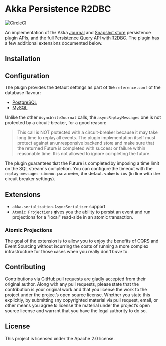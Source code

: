 # Akka Persistence R2DBC
[![CircleCI](https://circleci.com/gh/astutebits/akka-persistence-r2dbc.svg?style=svg)](https://circleci.com/gh/astutebits/akka-persistence-r2dbc)

An implementation of the Akka [Journal][0] and [Snapshot store][1] persistence
plugin APIs, and the full [Persistence Query][2] API with [R2DBC][3]. The plugin
has a few additional extensions documented below.

## Installation

## Configuration
The plugin provides the default settings as part of the `reference.conf` of 
the database flavour:
* [PostgreSQL](postgresql/src/main/resources/reference.conf)
* [MySQL](mysql/src/main/resources/reference.conf)


Unlike the other `AsyncWriteJournal` calls, the `asyncReplayMessages` one is not
protected by a circuit-breaker, for a good reason:

> This call is NOT protected with a circuit-breaker because it may take long
> time to replay all events. The plugin implementation itself must protect
> against an unresponsive backend store and make sure that the returned
> Future is completed with success or failure within reasonable time. It is
> not allowed to ignore completing the future.

The plugin guarantees that the Future is completed by imposing a time limit on
the SQL stream's completion. You can configure the timeout with the
`replay-messages-timeout` parameter, the default value is `10s` (in line with
the circuit breaker settings).

## Extensions

* `akka.serialization.AsyncSerializer` support
* `Atomic Projections` gives you the ability to persist an event and run
  projections for a "local" read-side in an atomic transaction.

### Atomic Projections

The goal of the extension is to allow you to enjoy the benefits of CQRS and
Event Sourcing without incurring the costs of running a more complex
infrastructure for those cases when you really don't _have_ to.

## Contributing

Contributions via GitHub pull requests are gladly accepted from their original
author. Along with any pull requests, please state that the contribution is your
original work and that you license the work to the project under the project’s
open source license. Whether you state this explicitly, by submitting any
copyrighted material via pull request, email, or other means you agree to
license the material under the project’s open source license and warrant that
you have the legal authority to do so.

## License

This project is licensed under the Apache 2.0 license.

[0]: https://doc.akka.io/docs/akka/current/persistence-journals.html#journal-plugin-api
[1]: https://doc.akka.io/docs/akka/current/persistence-journals.html#snapshot-store-plugin-api
[2]: https://doc.akka.io/docs/akka/current/persistence-query.html
[3]: https://r2dbc.io/
